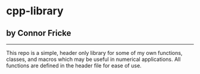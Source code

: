 # cpp-library
## by Connor Fricke
---
This repo is a simple, header only library for some of my own functions, classes, and macros which may be useful in numerical applications.
All functions are defined in the header file for ease of use.
